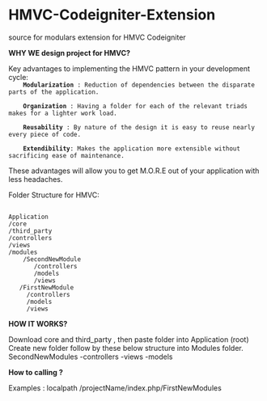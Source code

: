 # HMVC-Codeigniter-Extension
source for modulars extension for HMVC Codeigniter

<b>WHY WE design project for HMVC? </b>
<br/>
<p>
Key advantages to implementing the HMVC pattern in your development cycle:
<code>
    <b>Modularization </b>: Reduction of dependencies between the disparate parts of the application.<br/>
    <b>Organization </b>: Having a folder for each of the relevant triads makes for a lighter work load. <br/>
    <b>Reusability </b>: By nature of the design it is easy to reuse nearly every piece of code. <br/>
    <b>Extendibility</b>: Makes the application more extensible without sacrificing ease of maintenance. <br/>
</code>
These advantages will allow you to get M.O.R.E out of your application with less headaches.

</p>
Folder Structure for HMVC:
<pre><code>
Application
/core
/third_party
/controllers
/views
/modules
    /SecondNewModule
       /controllers
       /models
       /views
   /FirstNewModule
     /controllers
     /models
     /views   
</code></pre>

<b>HOW IT WORKS?</b>
<p>
Download core and third_party , then paste folder into Application (root)
Create new folder follow by these below structure into Modules folder.
SecondNewModules
    -controllers
    -views
    -models
</p>

<b>How to calling ? </b>
<p>Examples : 
localpath /projectName/index.php/FirstNewModules 
</p>
